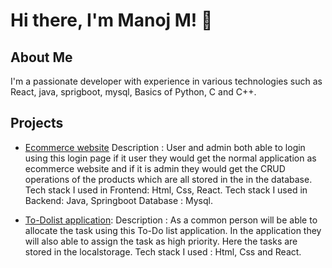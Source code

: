 # Hi there, I'm Manoj M! 👋

## About Me
I'm a passionate developer with experience in various technologies such as React, java, sprigboot, mysql, Basics of Python, C and C++.

## Projects
- [Ecommerce website](https://github.com/Manoj-146/React-website)
Description : 
User and admin both able to login using this login page if it user they would get the normal application as ecommerce website and if it is admin
they would get the CRUD operations of the products which are all stored in the in the database.
Tech stack I used in Frontend: Html, Css, React.
Tech stack I used in Backend: Java, Springboot
Database : Mysql.
    
- [To-Dolist application](https://github.com/Manoj-146/To-Do-List-aplication):
Description : 
As a common person will be able to allocate the task using this To-Do list application. In the application they will also able to assign the task as high priority.
Here the tasks are stored in the localstorage.
Tech stack I used : Html, Css and React.
